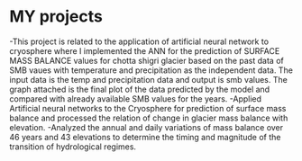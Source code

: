 # MY projects

-This project is related to the application of artificial neural network to cryosphere where I implemented the ANN for the prediction of SURFACE MASS BALANCE values for chotta shigri glacier based on the past data of SMB vaues with temperature and precipitation as the independent data. The input data is the temp and precipitation data and output is smb values. The graph attached is the final plot of the data predicted by the model and compared with already available SMB values for the years.
-Applied Artificial neural networks to the Cryosphere for prediction of surface mass balance and processed the relation of change in glacier mass balance with elevation.
-Analyzed the annual and daily variations of mass balance over 46 years and 43 elevations to determine the timing and magnitude of the transition of hydrological regimes.


